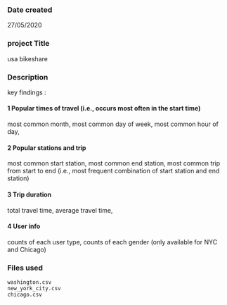 ### Date created
  27/05/2020
### project Title
  usa bikeshare
### Description  
  key findings : 
  
  #### 1 Popular times of travel (i.e., occurs most often in the start time) 
  most common month,
  most common day of week,
  most common hour of day,

  #### 2 Popular stations and trip
  most common start station,
  most common end station,
  most common trip from start to end (i.e., most frequent combination of start station and end station)

  #### 3 Trip duration
  total travel time,
  average travel time,
  
  #### 4 User info
  counts of each user type,
  counts of each gender (only available for NYC and Chicago)
 
 ### Files used 
    washington.csv
    new_york_city.csv
    chicago.csv

  

